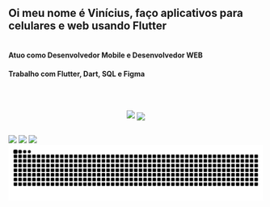## Oi meu nome é Vinícius, faço aplicativos para celulares e web usando Flutter

<div style="display: flex">
  <div style="">
    <h4>Atuo como Desenvolvedor Mobile e Desenvolvedor WEB</h4>
    <h4>Trabalho com Flutter, Dart, SQL e Figma</h4>
  </div>
</div>

&nbsp;

<div align="center">
  <img src="https://github-readme-stats.vercel.app/api/top-langs/?username=vprezende&show_icons=true&theme=dark&layout=compact" />
  <img width=55% align="center" src="https://github-readme-streak-stats.herokuapp.com?user=vprezende&theme=dark&mode=weekly" />
</div>

##
 
<div>
  <a href="http://lattes.cnpq.br/3090486923351339"><img src="https://img.shields.io/badge/lattes-004AAD?style=for-the-badge&logoColor=white"></a> 
  <a href ="mailto:vinicius.rezende@gsuite.iff.edu.br"><img src="https://img.shields.io/badge/-Gmail-%23333?style=for-the-badge&logo=gmail&logoColor=white"></a>
  <a href="https://www.linkedin.com/in/vprezende"><img src="https://img.shields.io/badge/-LinkedIn-%230077B5?style=for-the-badge&logo=linkedin&logoColor=white"></a>
</div>

<picture align="center">
  <source media="(prefers-color-scheme: dark)" srcset="https://raw.githubusercontent.com/vprezende/vprezende/output/github-contribution-grid-snake-dark.svg">
  <source media="(prefers-color-scheme: light)" srcset="https://raw.githubusercontent.com/vprezende/vprezende/output/github-contribution-grid-snake-dark.svg">
  <img align="center" alt="github contribution grid snake animation" src="https://raw.githubusercontent.com/vprezende/vprezende/output/github-contribution-grid-snake.svg">
</picture>
